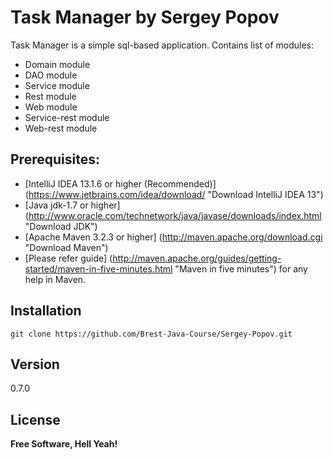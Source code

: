 Task Manager by Sergey Popov
====================================

Task Manager is a simple sql-based application. Contains list of modules:
  - Domain module
  - DAO module
  - Service module
  - Rest module
  - Web module
  - Service-rest module
  - Web-rest module

Prerequisites:
--------------

  -  [IntelliJ IDEA 13.1.6 or higher (Recommended)] (https://www.jetbrains.com/idea/download/ "Download IntelliJ IDEA 13")
  -  [Java jdk-1.7 or higher] (http://www.oracle.com/technetwork/java/javase/downloads/index.html "Download JDK")
  -  [Apache Maven 3.2.3 or higher] (http://maven.apache.org/download.cgi "Download Maven")
  -  [Please refer guide] (http://maven.apache.org/guides/getting-started/maven-in-five-minutes.html "Maven in five minutes") for any help in Maven.


Installation
------------

```
git clone https://github.com/Brest-Java-Course/Sergey-Popov.git
```

Version
-------
0.7.0

License
-------
**Free Software, Hell Yeah!**